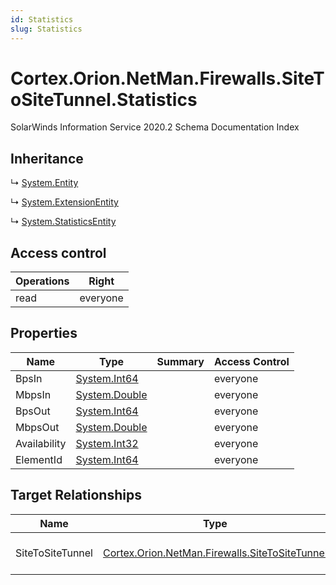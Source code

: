 ```yaml
---
id: Statistics
slug: Statistics
---
```


# Cortex.Orion.NetMan.Firewalls.SiteToSiteTunnel.Statistics

SolarWinds Information Service 2020.2 Schema Documentation Index

## Inheritance

↳ [System.Entity](./../System/Entity)

↳ [System.ExtensionEntity](./../System/ExtensionEntity)

↳ [System.StatisticsEntity](./../System/StatisticsEntity)

## Access control

| Operations | Right |
| ------ | ------ |
| read | everyone |

## Properties

| Name | Type | Summary | Access Control |
| ------ | ------ | ------ | ------ |
| BpsIn | [System.Int64](https://docs.microsoft.com/en-us/dotnet/api/system.int64) |  | everyone |
| MbpsIn | [System.Double](https://docs.microsoft.com/en-us/dotnet/api/system.double) |  | everyone |
| BpsOut | [System.Int64](https://docs.microsoft.com/en-us/dotnet/api/system.int64) |  | everyone |
| MbpsOut | [System.Double](https://docs.microsoft.com/en-us/dotnet/api/system.double) |  | everyone |
| Availability | [System.Int32](https://docs.microsoft.com/en-us/dotnet/api/system.int32) |  | everyone |
| ElementId | [System.Int64](https://docs.microsoft.com/en-us/dotnet/api/system.int64) |  | everyone |

## Target Relationships

| Name | Type | Notes |
| ------ | ------ | ------ |
| SiteToSiteTunnel | [Cortex.Orion.NetMan.Firewalls.SiteToSiteTunnel](./../Cortex.Orion.NetMan.Firewalls/SiteToSiteTunnel) | Defined by relationship Cortex.Orion.NetMan.Firewalls.SiteToSiteTunnelToStatistics (System.Hosting) |

